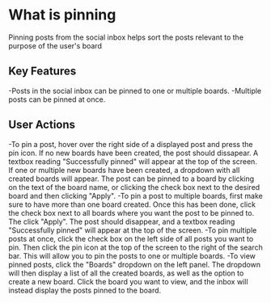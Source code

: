 # What is pinning
Pinning posts from the social inbox helps sort the posts relevant to the purpose of the user's board

## Key Features
-Posts in the social inbox can be pinned to one or multiple boards.
-Multiple posts can be pinned at once.


## User Actions
-To pin a post, hover over the right side of a displayed post and press the pin icon.  If no new boards have been created, the post should dissapear. A textbox reading "Successfully pinned" will appear at the top of the screen.  If one or multiple new boards have been created, a dropdown with all created boards will appear.  The post can be pinned to a board by clicking on the text of the board name, or clicking the check box next to the desired board and then clicking "Apply".
-To pin a post to multiple boards, first make sure to have more than one board created.  Once this has been done, click the check box next to all boards where you want the post to be pinned to.  The click "Apply".  The post should disappear, and a textbox reading "Successfully pinned" will appear at the top of the screen.
-To pin multiple posts at once, click the check box on the left side of all posts you want to pin.  Then click the pin icon at the top of the screen to the right of the search bar.  This will allow you to pin the posts to one or multiple boards.
-To view pinned posts, click the "Boards" dropdown on the left panel.  The dropdown will then display a list of all the created boards, as well as the option to create a new board.  Click the board you want to view, and the inbox will instead display the posts pinned to the board.
